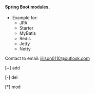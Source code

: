 #### Spring Boot modules.

* Example for:
    * JPA
    * Starter
    * MyBatis
    * Redis
    * Jetty
    * Netty


Contact to email: [jillson0110@outlook.com](jillson0110@outlook.com)

[+] add

[-] del

[*] mod
